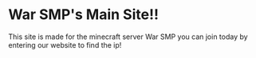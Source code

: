 # War SMP's Main Site!!


This site is made for the minecraft server War SMP you can join today by entering our website to find the ip!
